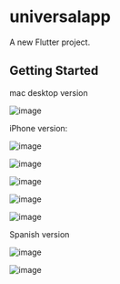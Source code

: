 # universalapp

A new Flutter project.

## Getting Started

mac desktop version


![image](https://github.com/user-attachments/assets/48637bc2-9e5a-4d94-8dfb-6f2e37cf7d53)

iPhone version:

![image](https://github.com/user-attachments/assets/20935c03-dfd7-46d7-8ff1-7c7c3ae478f6)

![image](https://github.com/user-attachments/assets/fa905424-7722-4487-bc93-6a1d79baab1a)



![image](https://github.com/user-attachments/assets/df9860a5-6a07-47c8-a9ae-0cf28bfbf621)


![image](https://github.com/user-attachments/assets/ed7f0fcc-7fdf-438d-9077-356c09d35c96)

![image](https://github.com/user-attachments/assets/2518bc61-ef6c-49a0-b09e-20bacd71d322)


Spanish version



![image](https://github.com/user-attachments/assets/03fbc832-d875-4da4-b3d5-17ca23b1d90a)


![image](https://github.com/user-attachments/assets/6477ef4c-193b-4810-b49c-cf9f9c68881c)

